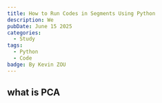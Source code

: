 ```yaml
---
title: How to Run Codes in Segments Using Python
description: We 
pubDate: June 15 2025
categories:
  - Study
tags:
  - Python
  - Code
badge: By Kevin ZOU
---
```

## what is PCA
